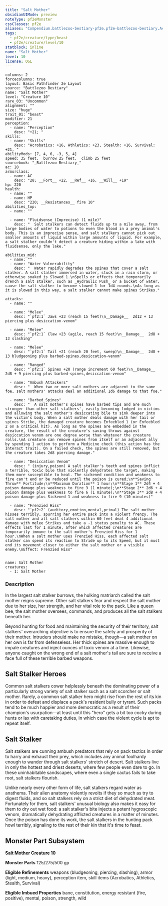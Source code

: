 ```yaml
---
title: "Salt Mother"
obsidianUIMode: preview
noteType: pf2eMonster
cssClasses: pf2e
aliases: "Compendium.battlezoo-bestiary-pf2e.pf2e-battlezoo-bestiary.Actor.haDbS4IJgfWdIpbK" 
tags:
  - pf2e/creature/type/beast
  - pf2e/creature/level/10
statblock: inline
name: "Salt Mother"
level: 10
license: OGL
---
```


```statblock
columns: 2
forcecolumns: true
layout: Basic Pathfinder 2e Layout
source: "Battlezoo Bestiary"
name: "Salt Mother"
level: "Creature 10"
rare_03: "Uncommon"
alignment: ""
size: "huge"
trait_01: "beast"
modifier: 21
perception:
  - name: "Perception"
    desc: "+21; "
skills:
  - name: "Skills"
    desc: "Acrobatics: +16, Athletics: +23, Stealth: +16, Survival: +21, "
abilityMods: [7, 4, 6, -3, 5, 4]
speed: 35 feet,  burrow 25 feet,  climb 25 feet
sourcebook: "_Battlezoo Bestiary_"
ac: 28
armorclass:
  - name: AC
    desc: "28; __Fort__ +22, __Ref__ +16, __Will__ +19"
hp: 220
health:
  - name: ""
  - name: HP
    desc: "220; __Resistances__ fire 10"
abilities_top:
  - name: ""

  - name: "Fluidsense (Imprecise) (1 mile)"
    desc: "  Salt stalkers can detect fluids up to a mile away, from large bodies of water to potions to even the blood in a prey animal's body. This is an imprecise sense, and salt stalkers cannot pick out smaller amounts of liquid within large amounts of liquid. For example, a salt stalker couldn't detect a creature hiding within a lake with fluidsense, only the lake."

abilities_mid:
  - name: ""
  - name: "Water Vulnerability"
    desc: "  Water rapidly degrades the spines that cover a salt stalker. A salt stalker immersed in water, stuck in a rain storm, or otherwise soaked is Slowed 1.\nSpells or effects that temporarily drench a salt stalker, such as _Hydraulic Push_ or a bucket of water, cause the salt stalker to become slowed 1 for 1d4 rounds.\nAs long as it is slowed in this way, a salt stalker cannot make spines Strikes."

attacks:
  - name: ""

  - name: "Melee"
    desc: "`pf2:1` Jaws +23 (reach 15 feet)\n__Damage__  2d12 + 13 piercing plus desiccation-venom"

  - name: "Melee"
    desc: "`pf2:1` Claw +23 (agile, reach 15 feet)\n__Damage__  2d8 + 13 slashing"

  - name: "Melee"
    desc: "`pf2:1` Tail +21 (reach 20 feet, sweep)\n__Damage__  2d8 + 13 bludgeoning plus barbed-spines,desiccation-venom"

  - name: "Ranged"
    desc: "`pf2:1` Spines +20 (range increment 60 feet)\n__Damage__  2d8 + 9 piercing plus barbed-spines,desiccation-venom"

  - name: "Ambush Attackers"
    desc: "  When two or more salt mothers are adjacent to the same foe, salt mothers' attacks deal an additional 1d6 damage to that foe."

  - name: "Barbed Spines"
    desc: "  A salt mother's spines have barbed tips and are much stronger than other salt stalkers', easily becoming lodged in victims and allowing the salt mother's desiccating bile to sink deeper into the victim's body. When a salt mother deals damage with her tail or spines Strike, the damaged creature becomes Enfeebled 1 (or Enfeebled 2 on a critical hit). As long as the spines are embedded in the creature, the result of the creature's saving throws against desiccation venom are one degree worse than whatever the creature rolls.\nA creature can remove spines from itself or an adjacent ally by spending 1 action to perform a Medicine check (this action has the Interact trait). On a failed check, the spines are still removed, but the creature takes 2d8 piercing damage."

  - name: "Desiccation Venom"
    desc: " (injury,poison) A salt stalker's teeth and spines inflict a terrible, toxic bile that violently dehydrates the target, making them more susceptible to heat. The sickened condition and weakness to fire can't end or be reduced until the poison is cured;\n**Saving Throw** Fortitude;\n**Maximum Duration** 1 hour;\n**Stage 1** 2d4 + 4 poison damage plus weakness to fire 3 (1 minute);\n**Stage 2** 2d6 + 4 poison damage plus weakness to fire 6 (1 minute);\n**Stage 3** 2d8 + 4 poison damage plus Sickened 1 and weakness to fire 9 (10 minutes)"

  - name: "Frenzied Hiss"
    desc: "`pf2:2` (auditory,emotion,mental,primal) The salt mother hisses terribly, spurring her entire pack into a violent frenzy. The salt mother and all salt stalkers within 60 feet deal 4 additional damage with melee Strikes and take a -1 status penalty to AC. These effects last for 1 minute, after which affected creatures are temporarily immune to the salt mother's Frenzied Hiss for 1 hour.\nWhen a salt mother uses Frenzied Hiss, each affected salt stalker can spend its reaction to Stride up to its Speed, but it must end its movement closer to either the salt mother or a visible enemy.\nEffect: Frenzied Hiss"
 
```

```encounter-table
name: Salt Mother
creatures:
  - 1: Salt Mother
```


### Description
In the largest salt stalker burrows, the hulking matriarch called the salt mother reigns supreme. Other salt stalkers fear and respect the salt mother due to her size, her strength, and her vital role to the pack. Like a queen bee, the salt mother oversees, commands, and produces all the salt stalkers beneath her.

Beyond hunting for food and maintaining the security of their territory, salt stalkers' overarching objective is to ensure the safety and prosperity of their mother. Intruders should make no mistake, though—a salt mother on her own is far from defenseless. Her thick spines are massive enough to impale creatures and inject ounces of toxic venom at a time. Likewise, anyone caught on the wrong end of a salt mother's tail are sure to receive a face full of these terrible barbed weapons.

## Salt Stalker Heroes

Common salt stalkers cower helplessly beneath the dominating power of a particularly strong variety of salt stalker such as a salt scorcher or salt mother. Rarely, a common salt stalker hero might rise from the rest of its kin in order to defeat and displace a pack's resident bully or tyrant. Such packs tend to be much happier and more democratic as a result of their champion's usurpation—at least until this "hero" gets a bit too cocky during hunts or lax with caretaking duties, in which case the violent cycle is apt to repeat itself.

## Salt Stalker

Salt stalkers are cunning ambush predators that rely on pack tactics in order to harry and exhaust their prey, which includes any animal foolhardy enough to wander through salt stalkers' stretch of desert. Salt stalkers live in only the hottest and driest deserts, where few people even dare to go. In these uninhabitable sandscapes, where even a single cactus fails to take root, salt stalkers flourish.

Unlike nearly every other form of life, salt stalkers regard water as anathema. Their alien anatomy violently revolts if they so much as try to digest fluids, and so salt stalkers rely on a strict diet of dehydrated meat. Fortunately for them, salt stalkers' unusual biology also makes it easy for them to dry out wet food: a salt stalker's bite injects a potent hygroscopic venom, dramatically dehydrating afflicted creatures in a matter of minutes. Once the poison has done its work, the salt stalkers in the hunting pack howl terribly, signaling to the rest of their kin that it's time to feast.

## Monster Part Subsystem

**Salt Mother Creature 10**

**Monster Parts** 125/275/500 gp

**Eligible Refinements** weapons (bludgeoning, piercing, slashing), armor (light, medium, heavy), perception item, skill items (Acrobatics, Athletics, Stealth, Survival)

**Eligible Imbued Properties** bane, constitution, energy resistant (fire, positive), mental, poison, strength, wild
